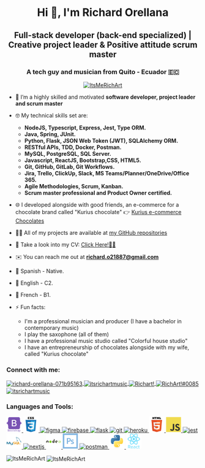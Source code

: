 <h1 align="center">Hi 👋, I'm Richard Orellana</h1>
<h2 align="center">Full-stack developer (back-end specialized) | Creative project leader & Positive attitude scrum master</h2>
<h3 align="center">A tech guy and musician from Quito - Ecuador 🇪🇨</h3>

<p align="center"> 

  <a href="https://github.com/ItsMeRichArt/github-profile-trophy" align="center">
    <img src="https://github-profile-trophy.vercel.app/?username=ItsMeRichArt&&title=Repositories,Commits,PullRequest&no-bg=true&margin-w=15&theme=juicyfresh" alt="ItsMeRichArt" />
  </a>


- 🫡 I’m a highly skilled and motivated **software developer, project leader and scrum master**

- 🤓 My technical skills set are: 
    - **NodeJS, Typescript, Express, Jest, Type ORM.**
    - **Java, Spring, JUnit.**
    - **Python, Flask, JSON Web Token (JWT), SQLAlchemy ORM.**
    - **RESTful APIs, TDD, Docker, Postman.**
    - **MySQL, PostgreSQL, SQL Server.**
    - **Javascript, ReactJS, Bootstrap,CSS, HTML5.**
    - **Git, GitHub, GitLab, Git Workflows.**
    - **Jira, Trello, ClickUp, Slack, MS Teams/Planner/OneDrive/Office 365.**
    - **Agile Methodologies, Scrum, Kanban.**
    - **Scrum master professional and Product Owner certified.**

- 🌐 I developed alongside with good friends, an e-commerce for a chocolate brand called "Kurius chocolate" 👉 [Kurius e-commerce Chocolates](https://github.com/ItsMeRichArt/kuriuschocolate-ecommerce-webpage)

- 👨‍💻 All of my projects are available at [my GitHub repositories](https://github.com/ItsMeRichArt?tab=repositories)

- 📄 Take a look into my CV: [Click Here!👨‍💻](https://kuriuschocolate-my.sharepoint.com/:b:/p/tefa_montenegro/ESro28faZ-RKgybxbP-74d4BalVZjfXwGGlYf-LohmrLqQ?e=j6J5Sg)

- ✉️ You can reach me out at **richard.o21887@gmail.com**

- 💬 Spanish - Native. 
- 💬 English - C2.
- 💬 French - B1.

- ⚡ Fun facts: 
    - I'm a professional musician and producer (I have a bachelor in contemporary music)
    - I play the saxophone (all of them)
    - I have a professional music studio called "Colorful house studio"
    - I have an entrepreneurship of chocolates alongside with my wife, called "Kurius chocolate"
  
<h3 align="left">Connect with me:</h3>
<p align="left">
  <a href="https://www.linkedin.com/in/richard-orellana-071b95163/" target="blank">
    <img align="center" src="https://brandlogos.net/wp-content/uploads/2016/06/linkedin-logo-512x512.png" alt="richard-orellana-071b95163" height="30" width="40" />
  </a>
  <a href="https://www.instagram.com/itsrichartmusic/" target="blank">
    <img align="center" src="https://www.logo.wine/a/logo/Instagram/Instagram-Logo.wine.svg" alt="itsrichartmusic" height="30" width="40" />
  </a>
  <a href="https://open.spotify.com/artist/4YpMmui9OVVHdgPi2Bekt9?si=XoB5xTaSQgWfSc7FLL05pA" target="blank">
    <img align="center" src="https://github.com/rahuldkjain/github-profile-readme-generator/blob/master/src/images/icons/Social/spotify.svg" alt="Richart!" height="30" width="40" />
  </a>
  <a href="https://discord.gg/RichArt!#0085" target="blank">
    <img align="center" src="https://github.com/rahuldkjain/github-profile-readme-generator/blob/master/src/images/icons/Social/discord.svg" alt="RichArt!#0085" height="30" width="40" />
  </a>
  <a href="https://www.facebook.com/itsrichartmusic" target="blank">
    <img align="center" src="https://www.logo.wine/a/logo/Facebook/Facebook-f_Logo-Blue-Logo.wine.svg" alt="itsrichartmusic" height="30" width="40" />
  </a>
</p>

<h3 align="left">Languages and Tools:</h3>
<p align="left"> 
  <a href="https://getbootstrap.com" target="_blank" rel="noreferrer"> 
    <img src="https://raw.githubusercontent.com/devicons/devicon/master/icons/bootstrap/bootstrap-plain-wordmark.svg" alt="bootstrap" width="40" height="40"/> 
  </a> 
  <a href="https://www.w3schools.com/css/" target="_blank" rel="noreferrer"> 
    <img src="https://raw.githubusercontent.com/devicons/devicon/master/icons/css3/css3-original-wordmark.svg" alt="css3" width="40" height="40"/> 
  </a> 
  <a href="https://www.figma.com/" target="_blank" rel="noreferrer"> 
    <img src="https://www.vectorlogo.zone/logos/figma/figma-icon.svg" alt="figma" width="40" height="40"/> 
  </a> 
  <a href="https://firebase.google.com/" target="_blank" rel="noreferrer"> 
    <img src="https://www.vectorlogo.zone/logos/firebase/firebase-icon.svg" alt="firebase" width="40" height="40"/> 
  </a> 
  <a href="https://flask.palletsprojects.com/" target="_blank" rel="noreferrer"> 
    <img src="https://www.vectorlogo.zone/logos/pocoo_flask/pocoo_flask-icon.svg" alt="flask" width="40" height="40"/> 
  </a> 
  <a href="https://git-scm.com/" target="_blank" rel="noreferrer"> 
    <img src="https://www.vectorlogo.zone/logos/git-scm/git-scm-icon.svg" alt="git" width="40" height="40"/> 
  </a> 
  <a href="https://heroku.com" target="_blank" rel="noreferrer"> 
    <img src="https://www.vectorlogo.zone/logos/heroku/heroku-icon.svg" alt="heroku" width="40" height="40"/> 
  </a> 
  <a href="https://www.w3.org/html/" target="_blank" rel="noreferrer"> 
    <img src="https://raw.githubusercontent.com/devicons/devicon/master/icons/html5/html5-original-wordmark.svg" alt="html5" width="40" height="40"/> 
  </a> 
  <a href="https://developer.mozilla.org/en-US/docs/Web/JavaScript" target="_blank" rel="noreferrer"> 
    <img src="https://raw.githubusercontent.com/devicons/devicon/master/icons/javascript/javascript-original.svg" alt="javascript" width="40" height="40"/> 
  </a> 
  <a href="https://jestjs.io" target="_blank" rel="noreferrer"> 
    <img src="https://www.vectorlogo.zone/logos/jestjsio/jestjsio-icon.svg" alt="jest" width="40" height="40"/> 
  </a> 
  <a href="https://www.mysql.com/" target="_blank" rel="noreferrer"> 
    <img src="https://raw.githubusercontent.com/devicons/devicon/master/icons/mysql/mysql-original-wordmark.svg" alt="mysql" width="40" height="40"/> 
  </a> 
  <a href="https://nextjs.org/" target="_blank" rel="noreferrer"> 
    <img src="https://cdn.worldvectorlogo.com/logos/nextjs-2.svg" alt="nextjs" width="40" height="40"/> 
  </a> 
  <a href="https://nodejs.org" target="_blank" rel="noreferrer"> 
    <img src="https://raw.githubusercontent.com/devicons/devicon/master/icons/nodejs/nodejs-original-wordmark.svg" alt="nodejs" width="40" height="40"/> 
  </a> 
  <a href="https://www.photoshop.com/en" target="_blank" rel="noreferrer"> 
    <img src="https://raw.githubusercontent.com/devicons/devicon/master/icons/photoshop/photoshop-line.svg" alt="photoshop" width="40" height="40"/> 
  </a> 
  <a href="https://postman.com" target="_blank" rel="noreferrer"> 
    <img src="https://www.vectorlogo.zone/logos/getpostman/getpostman-icon.svg" alt="postman" width="40" height="40"/> 
  </a> 
  <a href="https://www.python.org" target="_blank" rel="noreferrer"> 
    <img src="https://raw.githubusercontent.com/devicons/devicon/master/icons/python/python-original.svg" alt="python" width="40" height="40"/> 
  </a> 
  <a href="https://reactjs.org/" target="_blank" rel="noreferrer"> 
    <img src="https://raw.githubusercontent.com/devicons/devicon/master/icons/react/react-original-wordmark.svg" alt="react" width="40" height="40"/> 
  </a> 
</p>

<p><img align="left" src="https://github-readme-stats.vercel.app/api/top-langs?username=ItsMeRichArt&show_icons=true&locale=en&layout=compact" alt="ItsMeRichArt" /></p>

<p>&nbsp;<img align="center" src="https://github-readme-stats.vercel.app/api?username=ItsMeRichArt&show_icons=true&locale=en" alt="ItsMeRichArt" /></p>
